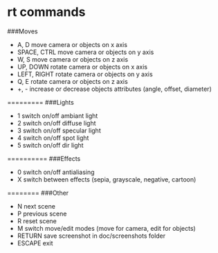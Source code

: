 rt commands
===========

###Moves
- A, D				move camera or objects on x axis
- SPACE, CTRL		move camera or objects on y axis
- W, S				move camera or objects on z axis
- UP, DOWN			rotate camera or objects on x axis
- LEFT, RIGHT		rotate camera or objects on y axis
- Q, E				rotate camera or objects on z axis
- +, -				increase or decrease objects attributes (angle, offset, diameter)

=========
###Lights
- 1					switch on/off ambiant light
- 2					switch on/off diffuse light
- 3					switch on/off specular light
- 4					switch on/off spot light
- 5					switch on/off dir light

==========
###Effects
- 0					switch on/off antialiasing
- X					switch between effects (sepia, grayscale, negative, cartoon)

========
###Other
- N					next scene
- P					previous scene
- R					reset scene
- M					switch move/edit modes (move for camera, edit for objects)
- RETURN			save screenshot in doc/screenshots folder
- ESCAPE			exit
